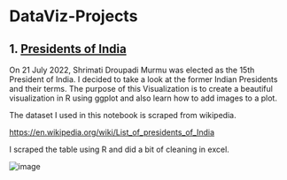 # DataViz-Projects

## 1. [Presidents of India](https://github.com/deepdk/DataViz-Projects/tree/main/Presidents%20of%20India)

On 21 July 2022, Shrimati Droupadi Murmu was elected as the 15th President of India. I decided to take a look at the former Indian Presidents and their terms. The purpose of this Visualization is to create a beautiful visualization in R using ggplot and also learn how to add images to a plot.

The dataset I used in this notebook is scraped from wikipedia.

https://en.wikipedia.org/wiki/List_of_presidents_of_India

I scraped the table using R and did a bit of cleaning in excel.

![image](https://user-images.githubusercontent.com/31981663/181430193-c600581e-8c24-4551-b341-9bd2e1ec3f73.png)
